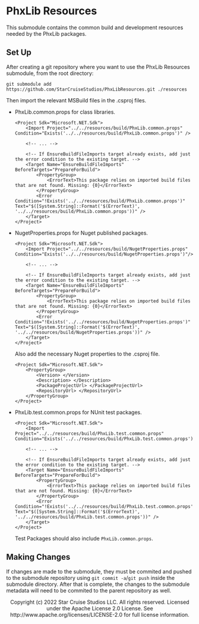 ﻿# PhxLib Resources
This submodule contains the common build and development resources needed by the PhxLib packages.

## Set Up
After creating a git repository where you want to use the PhxLib Resources submodule, from the root directory:
```shell
git submodule add https://github.com/StarCruiseStudios/PhxLibResources.git ./resources
```

Then import the relevant MSBuild files in the .csproj files.
* PhxLib.common.props for class libraries.
    ```msbuild
    <Project Sdk="Microsoft.NET.Sdk">
        <Import Project="../../resources/build/PhxLib.common.props" Condition="Exists('../../resources/build/PhxLib.common.props')" />
        
        <!-- ... -->
        
        <!-- If EnsureBuildFileImports target already exists, add just the error condition to the existing target. -->
        <Target Name="EnsureBuildFileImports" BeforeTargets="PrepareForBuild">
            <PropertyGroup>
                <ErrorText>This package relies on imported build files that are not found. Missing: {0}</ErrorText>
            </PropertyGroup>
            <Error Condition="!Exists('../../resources/build/PhxLib.common.props')" Text="$([System.String]::Format('$(ErrorText)', '../../resources/build/PhxLib.common.props'))" />
        </Target>
    </Project>
    ```
* NugetProperties.props for Nuget published packages.
    ```msbuild
    <Project Sdk="Microsoft.NET.Sdk">
        <Import Project="../../resources/build/NugetProperties.props" Condition="Exists('../../resources/build/NugetProperties.props')"/>
        
        <!-- ... -->
        
        <!-- If EnsureBuildFileImports target already exists, add just the error condition to the existing target. -->
        <Target Name="EnsureBuildFileImports" BeforeTargets="PrepareForBuild">
            <PropertyGroup>
                <ErrorText>This package relies on imported build files that are not found. Missing: {0}</ErrorText>
            </PropertyGroup>
            <Error Condition="!Exists('../../resources/build/NugetProperties.props')" Text="$([System.String]::Format('$(ErrorText)', '../../resources/build/NugetProperties.props'))" />
        </Target>
    </Project>
    ```
    Also add the necessary Nuget properties to the .csproj file.
    ```msbuild
    <Project Sdk="Microsoft.NET.Sdk">
        <PropertyGroup>
            <Version> </Version>
            <Description> </Description>
            <PackageProjectUrl> </PackageProjectUrl>
            <RepositoryUrl> </RepositoryUrl>
        </PropertyGroup>
    </Project>
    ```
* PhxLib.test.common.props for NUnit test packages.
    ```msbuild
    <Project Sdk="Microsoft.NET.Sdk">
        <Import Project="../../resources/build/PhxLib.test.common.props" Condition="Exists('../../resources/build/PhxLib.test.common.props')"/>
        
        <!-- ... -->
        
        <!-- If EnsureBuildFileImports target already exists, add just the error condition to the existing target. -->
        <Target Name="EnsureBuildFileImports" BeforeTargets="PrepareForBuild">
            <PropertyGroup>
                <ErrorText>This package relies on imported build files that are not found. Missing: {0}</ErrorText>
            </PropertyGroup>
            <Error Condition="!Exists('../../resources/build/PhxLib.test.common.props')" Text="$([System.String]::Format('$(ErrorText)', '../../resources/build/PhxLib.test.common.props'))" />
        </Target>
    </Project>
    ```
    Test Packages should also include `PhxLib.common.props`.

## Making Changes
If changes are made to the submodule, they must be commited and pushed to the submodule repository using `git commit -a`/`git push` inside the submodule directory.
After that is complete, the changes to the submodule metadata will need to be commited to the parent repository as well.

<div align="center">
Copyright (c) 2022 Star Cruise Studios LLC. All rights reserved.  
Licensed under the Apache License 2.0 License.  
See http://www.apache.org/licenses/LICENSE-2.0 for full license information.
</div>